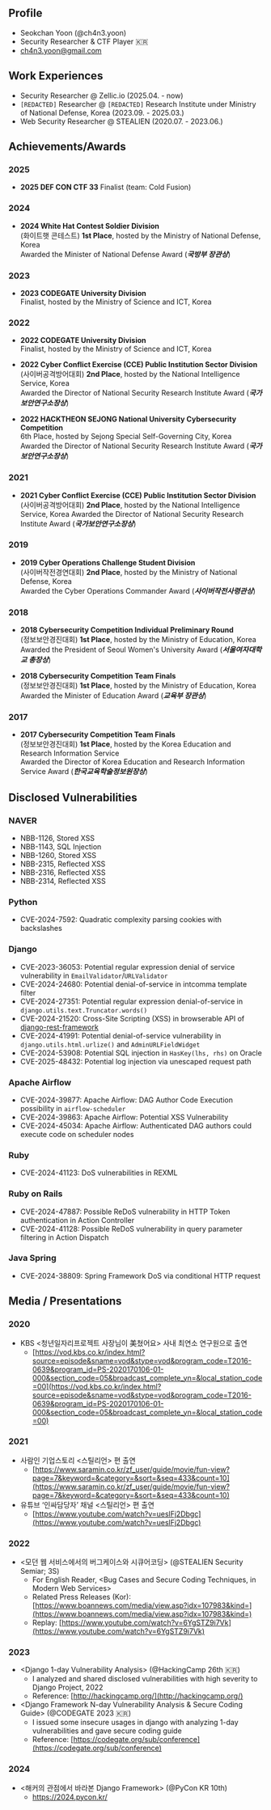 ## Profile
- Seokchan Yoon (@ch4n3.yoon)
- Security Researcher & CTF Player 🇰🇷
- ch4n3.yoon@gmail.com

## Work Experiences
- Security Researcher @ Zellic.io (2025.04. - now)
- `[REDACTED]` Researcher @ `[REDACTED]` Research Institute under Ministry of National Defense, Korea (2023.09. - 2025.03.)
- Web Security Researcher @ STEALIEN (2020.07. - 2023.06.)


## Achievements/Awards

### 2025
- **2025 DEF CON CTF 33**
  Finalist (team: Cold Fusion)

### 2024
- **2024 White Hat Contest Soldier Division**  
  (화이트햇 콘테스트) **1st Place**, hosted by the Ministry of National Defense, Korea  
  Awarded the Minister of National Defense Award (___국방부 장관상___)

### 2023
- **2023 CODEGATE University Division**  
  Finalist, hosted by the Ministry of Science and ICT, Korea

### 2022
- **2022 CODEGATE University Division**  
  Finalist, hosted by the Ministry of Science and ICT, Korea

- **2022 Cyber Conflict Exercise (CCE) Public Institution Sector Division**  
  (사이버공격방어대회) **2nd Place**, hosted by the National Intelligence Service, Korea  
  Awarded the Director of National Security Research Institute Award (___국가보안연구소장상___)

- **2022 HACKTHEON SEJONG National University Cybersecurity Competition**  
  6th Place, hosted by Sejong Special Self-Governing City, Korea  
  Awarded the Director of National Security Research Institute Award (___국가보안연구소장상___)

### 2021
- **2021 Cyber Conflict Exercise (CCE) Public Institution Sector Division**  
  (사이버공격방어대회) **2nd Place**, hosted by the National Intelligence Service, Korea
  Awarded the Director of National Security Research Institute Award (___국가보안연구소장상___)

### 2019
- **2019 Cyber Operations Challenge Student Division**   
  (사이버작전경연대회) **2nd Place**, hosted by the Ministry of National Defense, Korea  
  Awarded the Cyber Operations Commander Award (___사이버작전사령관상___)

### 2018
- **2018 Cybersecurity Competition Individual Preliminary Round**  
  (정보보안경진대회) **1st Place**, hosted by the Ministry of Education, Korea  
  Awarded the President of Seoul Women's University Award (___서울여자대학교 총장상___)

- **2018 Cybersecurity Competition Team Finals**  
  (정보보안경진대회) **1st Place**, hosted by the Ministry of Education, Korea  
  Awarded the Minister of Education Award (___교육부 장관상___)

### 2017
- **2017 Cybersecurity Competition Team Finals**  
  (정보보안경진대회) **1st Place**, hosted by the Korea Education and Research Information Service  
  Awarded the Director of Korea Education and Research Information Service Award (___한국교육학술정보원장상___)

## Disclosed Vulnerabilities
### NAVER
- NBB-1126, Stored XSS
- NBB-1143, SQL Injection
- NBB-1260, Stored XSS
- NBB-2315, Reflected XSS
- NBB-2316, Reflected XSS
- NBB-2314, Reflected XSS

### Python
- CVE-2024-7592: Quadratic complexity parsing cookies with backslashes

### Django
- CVE-2023-36053: Potential regular expression denial of service vulnerability in `EmailValidator`/`URLValidator`
- CVE-2024-24680: Potential denial-of-service in intcomma template filter
- CVE-2024-27351: Potential regular expression denial-of-service in `django.utils.text.Truncator.words()`
- CVE-2024-21520: Cross-Site Scripting (XSS) in browserable API of [django-rest-framework](https://github.com/encode/django-rest-framework)
- CVE-2024-41991: Potential denial-of-service vulnerability in `django.utils.html.urlize()` and `AdminURLFieldWidget`
- CVE-2024-53908: Potential SQL injection in `HasKey(lhs, rhs)` on Oracle
- CVE-2025-48432: Potential log injection via unescaped request path

### Apache Airflow
- CVE-2024-39877: Apache Airflow: DAG Author Code Execution possibility in `airflow-scheduler`
- CVE-2024-39863: Apache Airflow: Potential XSS Vulnerability
- CVE-2024-45034: Apache Airflow: Authenticated DAG authors could execute code on scheduler nodes

### Ruby 
- CVE-2024-41123: DoS vulnerabilities in REXML

### Ruby on Rails
- CVE-2024-47887: Possible ReDoS vulnerability in HTTP Token authentication in Action Controller
- CVE-2024-41128: Possible ReDoS vulnerability in query parameter filtering in Action Dispatch

### Java Spring
- CVE-2024-38809: Spring Framework DoS via conditional HTTP request

## Media / Presentations
### 2020
- KBS <청년일자리프로젝트 사장님이 美쳤어요> 사내 최연소 연구원으로 출연
    - [https://vod.kbs.co.kr/index.html?source=episode&sname=vod&stype=vod&program_code=T2016-0639&program_id=PS-2020170106-01-000&section_code=05&broadcast_complete_yn=&local_station_code=00](https://vod.kbs.co.kr/index.html?source=episode&sname=vod&stype=vod&program_code=T2016-0639&program_id=PS-2020170106-01-000&section_code=05&broadcast_complete_yn=&local_station_code=00)

### 2021
- 사람인 기업스토리 <스틸리언> 편 출연
    - [https://www.saramin.co.kr/zf_user/guide/movie/fun-view?page=7&keyword=&category=&sort=&seq=433&count=10](https://www.saramin.co.kr/zf_user/guide/movie/fun-view?page=7&keyword=&category=&sort=&seq=433&count=10)
- 유튜브 ‘인싸담당자’ 채널 <스틸리언> 편 출연
    - [https://www.youtube.com/watch?v=ueslFj2Dbgc](https://www.youtube.com/watch?v=ueslFj2Dbgc)

### 2022
- <모던 웹 서비스에서의 버그케이스와 시큐어코딩> (@STEALIEN Security Semiar; 3S)
    - For English Reader, <Bug Cases and Secure Coding Techniques, in Modern Web Services>
    - Related Press Releases (Kor): [https://www.boannews.com/media/view.asp?idx=107983&kind=](https://www.boannews.com/media/view.asp?idx=107983&kind=)
    - Replay: [https://www.youtube.com/watch?v=6YgSTZ9i7Vk](https://www.youtube.com/watch?v=6YgSTZ9i7Vk)

### 2023
- <Django 1-day Vulnerability Analysis> (@HackingCamp 26th 🇰🇷)
    - I analyzed and shared disclosed vulnerabilities with high severity to Django Project, 2022
    - Reference: [http://hackingcamp.org/](http://hackingcamp.org/)
- <Django Framework N-day Vulnerability Analysis & Secure Coding Guide> (@CODEGATE 2023 🇰🇷)
    - I issued some insecure usages in django with analyzing 1-day vulnerabilities and gave secure coding guide 
    - Reference: [https://codegate.org/sub/conference](https://codegate.org/sub/conference)

### 2024
- <해커의 관점에서 바라본 Django Framework> (@PyCon KR 10th)
    - https://2024.pycon.kr/
